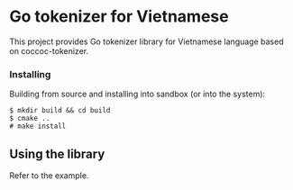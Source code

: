 # Go tokenizer for Vietnamese

This project provides Go tokenizer library for Vietnamese language based on coccoc-tokenizer.

### Installing

Building from source and installing into sandbox (or into the system):

```
$ mkdir build && cd build
$ cmake ..
# make install
```

## Using the library

Refer to the example.
